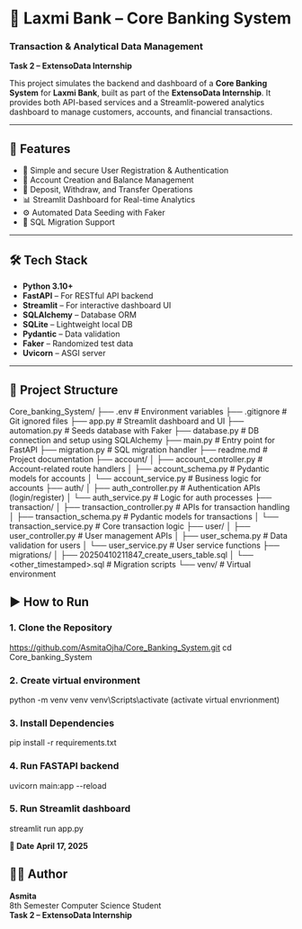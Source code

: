 # 🏦 Laxmi Bank – Core Banking System  
### Transaction & Analytical Data Management  
**Task 2 – ExtensoData Internship**

This project simulates the backend and dashboard of a **Core Banking System** for **Laxmi Bank**, built as part of the **ExtensoData Internship**. It provides both API-based services and a Streamlit-powered analytics dashboard to manage customers, accounts, and financial transactions.

---

## 🚀 Features

- 🔐 Simple and secure User Registration & Authentication  
- 💼 Account Creation and Balance Management  
- 💸 Deposit, Withdraw, and Transfer Operations  
- 📊 Streamlit Dashboard for Real-time Analytics  
- ⚙️ Automated Data Seeding with Faker  
- 📁 SQL Migration Support

---

## 🛠 Tech Stack

- **Python 3.10+**
- **FastAPI** – For RESTful API backend  
- **Streamlit** – For interactive dashboard UI  
- **SQLAlchemy** – Database ORM  
- **SQLite** – Lightweight local DB  
- **Pydantic** – Data validation  
- **Faker** – Randomized test data  
- **Uvicorn** – ASGI server  

---

## 📁 Project Structure
Core_banking_System/
├── .env                         # Environment variables
├── .gitignore                   # Git ignored files
├── app.py                       # Streamlit dashboard and UI
├── automation.py                # Seeds database with Faker
├── database.py                  # DB connection and setup using SQLAlchemy
├── main.py                      # Entry point for FastAPI
├── migration.py                 # SQL migration handler
├── readme.md                    # Project documentation
├── account/
│   ├── account_controller.py    # Account-related route handlers
│   ├── account_schema.py        # Pydantic models for accounts
│   └── account_service.py       # Business logic for accounts
├── auth/
│   ├── auth_controller.py       # Authentication APIs (login/register)
│   └── auth_service.py          # Logic for auth processes
├── transaction/
│   ├── transaction_controller.py # APIs for transaction handling
│   ├── transaction_schema.py     # Pydantic models for transactions
│   └── transaction_service.py    # Core transaction logic
├── user/
│   ├── user_controller.py       # User management APIs
│   ├── user_schema.py           # Data validation for users
│   └── user_service.py          # User service functions
├── migrations/
│   ├── 20250410211847_create_users_table.sql
│   └── <other_timestamped>.sql # Migration scripts
└── venv/                        # Virtual environment

## ▶️ How to Run

### 1. Clone the Repository
https://github.com/AsmitaOjha/Core_Banking_System.git
cd Core_banking_System

### 2. Create virtual environment
python -m venv venv
venv\Scripts\activate  (activate virtual envrionment)

### 3. Install Dependencies
pip install -r requirements.txt

### 4. Run FASTAPI backend
uvicorn main:app --reload

### 5. Run Streamlit dashboard
streamlit run app.py

**📅 Date**
**April 17, 2025**

## 👩‍💻 Author  
**Asmita**  
8th Semester Computer Science Student  
**Task 2 – ExtensoData Internship**

